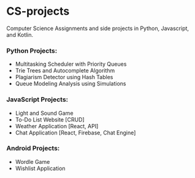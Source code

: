 # CS-projects
Computer Science Assignments and side projects in Python, Javascript, and Kotlin.

### Python Projects:
- Multitasking Scheduler with Priority Queues 
- Trie Trees and Autocomplete Algorithm
- Plagiarism Detector using Hash Tables
- Queue Modeling Analysis using Simulations

### JavaScript Projects:
- Light and Sound Game
- To-Do List Website [CRUD]
- Weather Application [React, API]
- Chat Application [React, Firebase, Chat Engine]


### Android Projects:
- Wordle Game
- Wishlist Application
